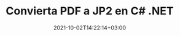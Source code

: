---
############################# Static ############################
layout: "autogen-gist"
date: 2021-10-02T14:22:14+03:00
draft: false
path: "es/total/net/conversion/pdf-to-jp2/"
other_out_formats: "DOC DOCX DOCM DOT DOTX DOTM TXT RTF HTML HTM MHTML MHT XLS XLSX XLSM XLSB XLT XLTX XLTM XLAM CSV TSV DIF SXC FODS PPT PPTX PPTM PPS PPSX PPSM POT POTX POTM ODT OTT OTP ODP ODS EMZ WMZ SVG SVGZ XPS TEX DCM WMF EMF BMP PNG GIF JPEG TIFF ICO WEBP JP2 TGA PSB PSD EPUB MD DICOM FODP JPG"
ad_headline: "Convertir PDF a JP2 | .NET"
ad_description: "La solución de conversión de documentos PDF a JP2 más precisa para sus aplicaciones .NET."

############################# Head ############################
head_title: "Convierta PDF a JP2 en C# .NET: conversión rápida de PDF"
head_description: "Conversión rápida y segura de PDF a JP2 en marcos .NET y Mono: convierta PDF a JP2 y más de 100 formatos de archivo en cualquier tipo de aplicación C#, VB.NET, ASP.NET y .NET Core."

############################# Header ############################
title: "Convierta PDF a JP2 en C# .NET"
description: "Convierta PDF a JP2 en aplicaciones C# .NET utilizando funciones flexibles de conversión de documentos para personalizar la apariencia del formato del documento convertido. Convierta con precisión archivos PDF a documentos de procesamiento de Word, hojas de cálculo de Excel, presentaciones de PowerPoint, Photoshop, libros electrónicos, web y formatos de archivo de imagen. Convierta todo el documento o elija páginas específicas del archivo PDF en función de los números de página o rangos de páginas seleccionados y conviértalos fácilmente a una amplia gama de formatos de documentos compatibles."

############################# SubMenu ############################
submenu:
    enable: false

############################# Content ############################
content:
    enable: true
    block:
    - title_left: "Cómo convertir PDF a JP2 en C# .NET"
      content_left: |
          Siga estos sencillos pasos para la conversión de PDF a JP2 en .NET. Vea el documento convertido tal como está o reprodúzcalo y muéstrelo como HTML sin usar ningún software externo.

          -   Crear objeto **Converter** para convertir documentos PDF
          -   Establecer las opciones de conversión para el formato JP2
          -   Llame al método **Convert** de la instancia de la clase **Converter** para la conversión a JP2
          -   Establecer opciones para el visor HTML
          -   Cree un objeto **Viewer** para ver el documento convertido como HTML
          
      title_right: "Descargas e instrucciones de instalación"
      content_right: |
          Necesita espacios de nombres `GroupDocs.Conversion` y `GroupDocs.Viewer` para convertir archivos PDF a una amplia gama de imágenes y tipos de documentos como Microsoft Office (Word, Excel, PowerPoint, Project, Outlook), OpenDocument, HTML y diagramas CAD. Explore otras [API de .NET para documentos de Office](https://products.conholdate.com/total/net/) que ofrece Conholdate.Total.
          
          Obtenga los archivos de ensamblaje respectivos de [descargas](https://downloads.conholdate.com/total/net) o busque el paquete completo de [NuGet](https://www.nuget.org/packages/Conholdate.Total/) para agregar `Conholdate.Total para .NET` directamente en su espacio de trabajo.
          
      gisthash: "d2247f969461c42ed50a02e53e93953a"
      gistfile: "pdf-to-word-conversion-and-html-viewer.cs"

    - title_left: "Convierta documentos PDF a Word en .NET"
      content_left: |
          Se vuelve más fácil convertir de PDF a un documento de Word en aplicaciones C# .NET con las API de Conholdate.Total. El archivo PDF se transforma en un archivo de Word (DOCX) con formato de documento como archivo de origen. Puede editar fácilmente el contenido, como texto, tablas, imágenes y listas del documento de Word convertido.

          -   Cree un objeto de clase **Converter** y pásele el archivo fuente **PDF**
          -   Llame al método **Convert** del objeto **Converter**
          -   Especifique **DOCX** como el formato de salida deseado pasándole el objeto **WordProcessingConvertOptions**
          -   Llame al método **Convert** de la instancia de la clase **Converter** para la conversión a **DOCX**
          
      title_right: "Conversión de archivos protegidos por contraseña"
      content_right: |
          En algunos casos, el tamaño del documento convertido es mayor y lleva tiempo convertirlo. De manera predeterminada, el documento convertido en caché se guarda en la unidad local, pero [Conholdate.Total for .NET](https://products.conholdate.com/total/net/) ofrece una función de implementación de caché personalizada mediante la interfaz iCache para administrar de manera eficiente resultados de conversión de caché a su manera. Acelera el proceso general de conversión repetitiva.
          
          La [biblioteca de conversión de .NET PDF](https://products.groupdocs.com/conversion/net/) también admite la conversión hacia y desde archivos protegidos con contraseña y la compresión de los resultados de la conversión a ZIP, RAR, 7Z, TAR, GZ y BZ2. formatos de archivo.
          
      gisthash: "d2247f969461c42ed50a02e53e93953a"
      gistfile: "pdf-to-word-conversion.cs"

    - title_left: "Convertir PDF a Excel en C# .NET"
      content_left: |
          Convierta PDF en hojas de cálculo de Excel usando unas pocas líneas de código C# .NET. El contenido de un archivo PDF se convierte en filas y columnas de una hoja de cálculo de Excel que se puede editar fácilmente según lo requiera. Un archivo PDF se puede convertir a estos formatos de hoja de cálculo (XLS, XLSX, XLSM, XLSB, XLTX, XLT), OpenDocument (ODS, OTS) y Apple iWork Numbers.

          -   Cree un objeto de clase **Converter** y pásele el archivo fuente **PDF**
          -   Llame al método **Convert** del objeto **Converter**
          -   Especifique **XLSX** como el formato de salida deseado pasándole el objeto **SpreadsheetConvertOptions**
          -   Llame al método **Convert** de la instancia de la clase **Converter** para la conversión a **XLSX**
        
      title_right: "Extracción de información del documento de origen"
      content_right: |
          La función de extracción de información de documentos no solo permite obtener la información básica sobre el archivo del documento de origen, sino que también admite la extracción de información valiosa específica del formato de archivo, como las fechas de inicio y finalización del proyecto de un archivo de Microsoft Project, cualquier restricción de impresión en un documento PDF, lista de carpetas encerradas en un archivo de datos de Outlook, etc.

          Convierta formatos de archivo de documentos populares en diferentes sistemas operativos como Windows, Linux o macOS mientras usa plataformas como Windows Azure, Mono y Xamarin.
          
      gisthash: "d2247f969461c42ed50a02e53e93953a"
      gistfile: "pdf-to-excel-conversion.cs"

    - title_left: "Convierta PDF a PowerPoint en C# .NET"
      content_left: |
          Convertir diapositivas de PDF a PowerPoint (PPT, PPTX) es más rápido con Conholdate.Total para las API de .NET. Una vez convertido, puede editar fácilmente las presentaciones y diapositivas de PowerPoint en Microsoft PowerPoint.

          -   Cree un objeto de clase **Converter** y pásele el archivo fuente **PDF**
          -   Llame al método **Convert** del objeto **Converter**
          -   Especifique **PPTX** como el formato de salida deseado pasándole el objeto **PresentationConvertOptions**
          -   Llame al método **Convert** de la instancia de la clase **Converter** para la conversión a **PPTX**
          
      title_right: "Cargue y convierta documentos ubicados de forma remota"
      content_right: |
          Con Conholdate.Total para .NET, los desarrolladores pueden cargar y convertir documentos desde varias ubicaciones remotas y recursos de almacenamiento de documentos en la nube, como Amazon S3, Microsoft Azure Blob, FTP, disco local, transmisión o una URL simple. Solo tiene que especificar el método para obtener un flujo de documentos ubicado de forma remota y luego pasarlo a la clase Converter como constructor.
          
          Las API de Conholdate.Total para .NET son nativas de Windows Forms, ASP.NET, WPF, WCF o cualquier tipo de aplicación basada en .NET Framework 2.0 o posterior.
          
      gisthash: "d2247f969461c42ed50a02e53e93953a"
      gistfile: "pdf-to-powerpoint-conversion.cs"

    - title_left: "Convertir PDF a Imágenes en .NET"
      content_left: |
          Convierta PDF a formatos de imagen como JPG, PNG, GIF, BMP, TIFF y muchos otros con una calidad y resolución de imagen precisas. Transforme todo el archivo PDF o elija entre algunas páginas seleccionadas para convertirlas en imágenes.

          -   Cree un objeto de clase **Converter** y pásele el archivo fuente **PDF**
          -   Llame al método **Convert** del objeto **Converter**
          -   Declare **SavePageStream** delegado para guardar la página del documento convertido en flujo
          -   Especifique **PNG** como el formato de salida deseado pasándole el objeto **ImageConvertOptions**
          -   Llame al método **Convert** de la instancia de la clase **Converter** para la conversión a **PNG**
          
      title_right: "Agregar marcas de agua de texto o imagen a los documentos"
      content_right: |
          Convierta con precisión documentos exactamente como el archivo original y aplique marcas de agua de texto o imagen a las páginas del documento convertido. Selle las marcas de agua de manera inteligente utilizando un conjunto de opciones de marcas de agua para administrar la fuente, el color, el ancho, la altura, el ángulo de rotación, la transparencia y colocar la marca de agua en el fondo de las páginas del documento.
          
          La detección automática del formato del documento de origen es otra función útil para recuperar la extensión del archivo en algunos casos en los que el archivo de origen se presenta en forma de flujo de bytes. Los desarrolladores también pueden obtener una lista completa de todos los formatos de conversión admitidos al convertir un documento a otro formato de archivo llamando al método GetPossibleConversions del objeto Converter.
          
      gisthash: "d2247f969461c42ed50a02e53e93953a"
      gistfile: "pdf-to-image-conversion.cs"

############################# About Formats ############################
about_formats:
    enable: false
############################# More Formats ############################
more_formats:
    enable: true
    auto: false
    other_out_formats: DOC DOCX DOCM DOT DOTX DOTM TXT RTF HTML HTM MHTML MHT XLS XLSX XLSM XLSB XLT XLTX XLTM XLAM CSV TSV DIF SXC FODS PPT PPTX PPTM PPS PPSX PPSM POT POTX POTM ODT OTT OTP ODP ODS EMZ WMZ SVG SVGZ XPS TEX DCM WMF EMF BMP PNG GIF JPEG TIFF ICO WEBP JP2 TGA PSB PSD EPUB MD DICOM FODP JPG
############################# Back to top ###############################
back_to_top:
  enable: true
---